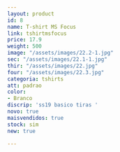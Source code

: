 ```yaml
---
layout: product
id: 8
name: T-shirt MS Focus
link: tshirtmsfocus
price: 17.9
weight: 500
image: "/assets/images/22.2-1.jpg"
sec: "/assets/images/22.1-1.jpg"
thir: "/assets/images/22.jpg"
four: "/assets/images/22.3.jpg"
categoria: tshirts
att: padrao
color:
- Branco
discrip: 'ss19 basico tiras '
novo: true
maisvendidos: true
stock: sim
new: true

---
```

